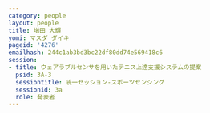 ```yaml
---
category: people
layout: people
title: 増田 大輝
yomi: マスダ ダイキ
pageid: '4276'
emailhash: 244c1ab3bd3bc22df80dd74e569418c6
session:
- title: ウェアラブルセンサを用いたテニス上達支援システムの提案
  psid: 3A-3
  sessiontitle: 統一セッション-スポーツセンシング
  sessionid: 3a
  role: 発表者
---
```

